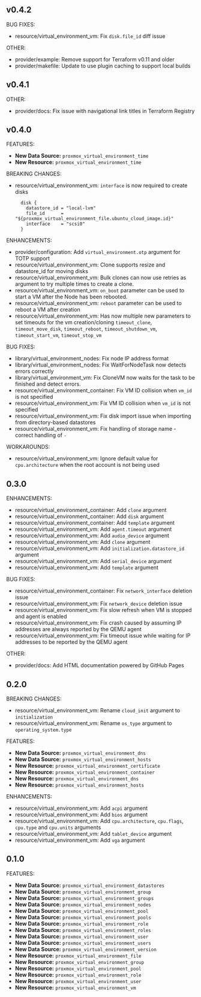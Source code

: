 ## v0.4.2

BUG FIXES:

* resource/virtual_environment_vm: Fix `disk.file_id` diff issue

OTHER:

* provider/example: Remove support for Terraform v0.11 and older
* provider/makefile: Update to use plugin caching to support local builds

## v0.4.1

OTHER:

* provider/docs: Fix issue with navigational link titles in Terraform Registry

## v0.4.0

FEATURES:

* **New Data Source:** `proxmox_virtual_environment_time`
* **New Resource:** `proxmox_virtual_environment_time`

BREAKING CHANGES:

* resource/virtual_environment_vm: `interface` is now required to create disks

    ```
      disk {
        datastore_id = "local-lvm"
        file_id      = "${proxmox_virtual_environment_file.ubuntu_cloud_image.id}"
        interface    = "scsi0"
      }
    ```

ENHANCEMENTS:

* provider/configuration: Add `virtual_environment.otp` argument for TOTP support
* resource/virtual_environment_vm: Clone supports resize and datastore_id for moving disks
* resource/virtual_environment_vm: Bulk clones can now use retries as argument to try multiple times to create a clone.
* resource/virtual_environment_vm: `on_boot` parameter can be used to start a VM after the Node has been rebooted.
* resource/virtual_environment_vm: `reboot` parameter can be used to reboot a VM after creation
* resource/virtual_environment_vm: Has now multiple new parameters to set timeouts for the vm creation/cloning `timeout_clone`, `timeout_move_disk`, `timeout_reboot`, `timeout_shutdown_vm`, `timeout_start_vm`, `timeout_stop_vm`

BUG FIXES:

* library/virtual_environment_nodes: Fix node IP address format
* library/virtual_environment_nodes: Fix WaitForNodeTask now detects errors correctly
* library/virtual_environment_vm: Fix CloneVM now waits for the task to be finished and detect errors.
* resource/virtual_environment_container: Fix VM ID collision when `vm_id` is not specified
* resource/virtual_environment_vm: Fix VM ID collision when `vm_id` is not specified
* resource/virtual_environment_vm: Fix disk import issue when importing from directory-based datastores
* resource/virtual_environment_vm: Fix handling of storage name - correct handling of `-`

WORKAROUNDS:

* resource/virtual_environment_vm: Ignore default value for `cpu.architecture` when the root account is not being used

## 0.3.0

ENHANCEMENTS:

* resource/virtual_environment_container: Add `clone` argument
* resource/virtual_environment_container: Add `disk` argument
* resource/virtual_environment_container: Add `template` argument
* resource/virtual_environment_vm: Add `agent.timeout` argument
* resource/virtual_environment_vm: Add `audio_device` argument
* resource/virtual_environment_vm: Add `clone` argument
* resource/virtual_environment_vm: Add `initialization.datastore_id` argument
* resource/virtual_environment_vm: Add `serial_device` argument
* resource/virtual_environment_vm: Add `template` argument

BUG FIXES:

* resource/virtual_environment_container: Fix `network_interface` deletion issue
* resource/virtual_environment_vm: Fix `network_device` deletion issue
* resource/virtual_environment_vm: Fix slow refresh when VM is stopped and agent is enabled
* resource/virtual_environment_vm: Fix crash caused by assuming IP addresses are always reported by the QEMU agent
* resource/virtual_environment_vm: Fix timeout issue while waiting for IP addresses to be reported by the QEMU agent

OTHER:

* provider/docs: Add HTML documentation powered by GitHub Pages

## 0.2.0

BREAKING CHANGES:

* resource/virtual_environment_vm: Rename `cloud_init` argument to `initialization`
* resource/virtual_environment_vm: Rename `os_type` argument to `operating_system.type`

FEATURES:

* **New Data Source:** `proxmox_virtual_environment_dns`
* **New Data Source:** `proxmox_virtual_environment_hosts`
* **New Resource:** `proxmox_virtual_environment_certificate`
* **New Resource:** `proxmox_virtual_environment_container`
* **New Resource:** `proxmox_virtual_environment_dns`
* **New Resource:** `proxmox_virtual_environment_hosts`

ENHANCEMENTS:

* resource/virtual_environment_vm: Add `acpi` argument
* resource/virtual_environment_vm: Add `bios` argument
* resource/virtual_environment_vm: Add `cpu.architecture`, `cpu.flags`, `cpu.type` and `cpu.units` arguments
* resource/virtual_environment_vm: Add `tablet_device` argument
* resource/virtual_environment_vm: Add `vga` argument

## 0.1.0

FEATURES:

* **New Data Source:** `proxmox_virtual_environment_datastores`
* **New Data Source:** `proxmox_virtual_environment_group`
* **New Data Source:** `proxmox_virtual_environment_groups`
* **New Data Source:** `proxmox_virtual_environment_nodes`
* **New Data Source:** `proxmox_virtual_environment_pool`
* **New Data Source:** `proxmox_virtual_environment_pools`
* **New Data Source:** `proxmox_virtual_environment_role`
* **New Data Source:** `proxmox_virtual_environment_roles`
* **New Data Source:** `proxmox_virtual_environment_user`
* **New Data Source:** `proxmox_virtual_environment_users`
* **New Data Source:** `proxmox_virtual_environment_version`
* **New Resource:** `proxmox_virtual_environment_file`
* **New Resource:** `proxmox_virtual_environment_group`
* **New Resource:** `proxmox_virtual_environment_pool`
* **New Resource:** `proxmox_virtual_environment_role`
* **New Resource:** `proxmox_virtual_environment_user`
* **New Resource:** `proxmox_virtual_environment_vm`
